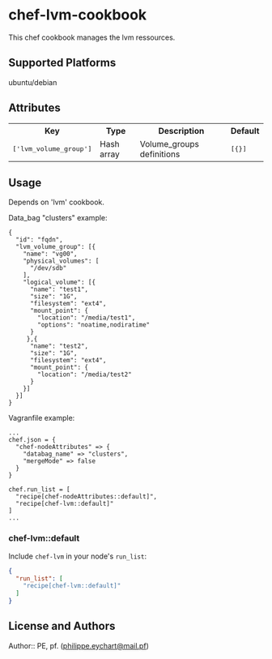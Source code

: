 # chef-lvm-cookbook

 This chef cookbook manages the lvm ressources.

## Supported Platforms

 ubuntu/debian

## Attributes

<table>
  <tr>
    <th>Key</th>
    <th>Type</th>
    <th>Description</th>
    <th>Default</th>
  </tr>
  <tr>
    <td><tt>['lvm_volume_group']</tt></td>
    <td>Hash array</td>
    <td>Volume_groups definitions</td>
    <td><tt>[{}]</tt></td>
  </tr>
</table>

## Usage

 Depends on 'lvm' cookbook.

 Data_bag "clusters" example:

    {
      "id": "fqdn",
      "lvm_volume_group": [{
        "name": "vg00",
        "physical_volumes": [
          "/dev/sdb"
        ],
        "logical_volume": [{
          "name": "test1",
          "size": "1G",
          "filesystem": "ext4",
          "mount_point": {
            "location": "/media/test1",
            "options": "noatime,nodiratime"
          }
         },{
          "name": "test2",
          "size": "1G",
          "filesystem": "ext4",
          "mount_point": {
            "location": "/media/test2"
          }
        }]
      }]
    }

 Vagranfile example:

    ...
    chef.json = {
      "chef-nodeAttributes" => {
        "databag_name" => "clusters",
        "mergeMode" => false
      }
    }

    chef.run_list = [
      "recipe[chef-nodeAttributes::default]",
      "recipe[chef-lvm::default]"
    ]
    ...

### chef-lvm::default

Include `chef-lvm` in your node's `run_list`:

```json
{
  "run_list": [
    "recipe[chef-lvm::default]"
  ]
}
```

## License and Authors

Author:: PE, pf. (<philippe.eychart@mail.pf>)

